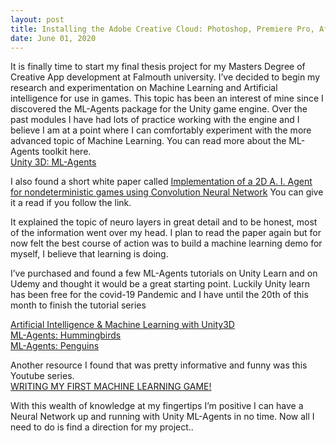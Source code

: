 ```yaml
---
layout: post
title: Installing the Adobe Creative Cloud: Photoshop, Premiere Pro, After Effects, Audition, Media Encoder and Acrobat 
date: June 01, 2020
--- 
```

It is finally time to start my final thesis project for my Masters Degree of Creative App development at Falmouth university.  I’ve decided to begin my research and experimentation on Machine Learning and Artificial intelligence for use in games.  This topic has been an interest of mine since I discovered the ML-Agents package for the Unity game engine.  Over the past modules I have had lots of practice working with the engine and I believe I am at a point where I can comfortably experiment with the more advanced topic of Machine Learning.  You can read more about the ML-Agents toolkit here.  
[Unity 3D: ML-Agents](https://unity3d.com/machine-learning)

I also found a short white paper called <a href="../docs/Implementation of a 2D A. I. Agent for nondeterministic games using Convolution Neural Network.pdf" target="_blank">Implementation of a 2D A. I. Agent for nondeterministic games using Convolution Neural Network</a> You can give it a read if you follow the link. 
 

It explained the topic of neuro layers in great detail and to be honest, most of the information went over my head.  I plan to read the paper again but for now felt the best course of action was to build a machine learning demo for myself, I believe that  learning is doing. 

I’ve purchased and found a few ML-Agents tutorials on Unity Learn and on Udemy and thought it would be a great starting point.  Luckily Unity learn has been free for the covid-19 Pandemic and I have until the 20th of this month to finish the tutorial series 

[Artificial Intelligence & Machine Learning with Unity3D](https://www.udemy.com/course/artificial-intelligence-machine-learning-unity3d)<br>
[ML-Agents: Hummingbirds](https://learn.unity.com/project/course-overview?courseId=5e470160edbc2a15578b13d7)<br>
[ML-Agents: Penguins](https://learn.unity.com/project/ml-agents-penguins)<br>

Another resource I found that was pretty informative and funny was this Youtube series.<br> 
[WRITING MY FIRST MACHINE LEARNING GAME!](https://www.youtube.com/watch?v=ZX2Hyu5WoFg&list=PLVOwmfGKAoEIjwcOyw52XbNCtHpBC4DkA&index=3&t=0s)

With this wealth of knowledge at my fingertips I’m positive I can have a Neural Network up and running with Unity ML-Agents in no time.  Now all I need to do is find a direction for my project.. 

